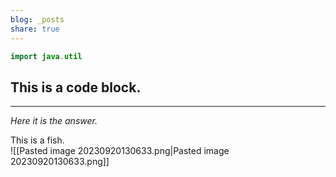 ```yaml
---  
blog: _posts  
share: true  
---  
```

```java  
import java.util  
```  
## This is a code block.  
***  
*Here it is the answer.*  
  
This is a fish.  
![[Pasted image 20230920130633.png|Pasted image 20230920130633.png]]  
